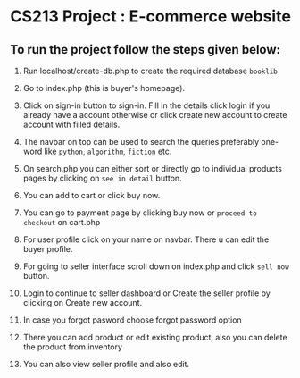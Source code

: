 # CS213 Project : E-commerce website

## To run the project follow the steps given below:


1. Run localhost/create-db.php to create the required database `booklib`

2. Go to index.php (this is buyer's homepage).

3. Click on sign-in button to sign-in. Fill in the details click login if you already have a account 
otherwise or click create new account to create account with filled details.

4. The navbar on top can be used to search the queries preferably one-word like `python`, `algorithm`, `fiction` etc.

5. On search.php you can either sort or directly go to individual products pages by clicking on `see in detail` button.

6. You can add to cart or click buy now.

7. You can go to payment page by clicking buy now or `proceed to checkout` on cart.php

8. For user profile click on your name on navbar. There u can edit the buyer profile.

9. For going to seller interface scroll down on index.php and click `sell now` button.

10. Login to continue to seller dashboard or Create the seller profile by clicking on Create new account.

11. In case you forgot pasword choose forgot password option

12. There you can add product or edit existing product, also you can delete the product from inventory

13. You can also view seller profile and also edit.
